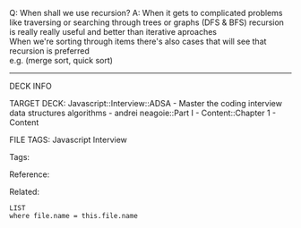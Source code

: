 Q: When shall we use recursion?
A: When it gets to complicated problems like traversing or searching through trees or graphs (DFS & BFS) recursion is really really useful and better than iterative aproaches  
When we're sorting through items there's also cases that will see that recursion is preferred  
e.g. (merge sort, quick sort)
<!--ID: 1690026322226-->

---

DECK INFO

TARGET DECK: Javascript::Interview::ADSA - Master the coding interview data structures algorithms - andrei neagoie::Part I - Content::Chapter 1 - Content

FILE TAGS: Javascript Interview

Tags:

Reference:

Related:

```dataview
LIST
where file.name = this.file.name
```

